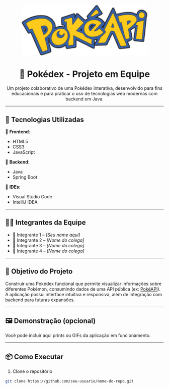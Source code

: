 <!-- Banner -->
<p align="center">
  <img src="https://raw.githubusercontent.com/PokeAPI/media/master/logo/pokeapi_256.png" alt="Banner Pokedex" width="400"/>
</p>

<h1 align="center">📘 Pokédex - Projeto em Equipe</h1>

<p align="center">
  Um projeto colaborativo de uma Pokédex interativa, desenvolvido para fins educacionais e para praticar o uso de tecnologias web modernas com backend em Java.
</p>

---

## 🚀 Tecnologias Utilizadas

🔹 **Frontend**:
- HTML5  
- CSS3  
- JavaScript  

🔹 **Backend**:
- Java  
- Spring Boot  

🔹 **IDEs**:
- Visual Studio Code  
- IntelliJ IDEA  

---

## 👨‍💻 Integrantes da Equipe

- 👤 Integrante 1 – *[Seu nome aqui]*  
- 👤 Integrante 2 – *[Nome do colega]*  
- 👤 Integrante 3 – *[Nome do colega]*  
- 👤 Integrante 4 – *[Nome do colega]*  

---

## 🎯 Objetivo do Projeto

Construir uma Pokédex funcional que permite visualizar informações sobre diferentes Pokémon, consumindo dados de uma API pública (ex: [PokéAPI](https://pokeapi.co/)). A aplicação possui interface intuitiva e responsiva, além de integração com backend para futuras expansões.

---

## 🖼️ Demonstração (opcional)

Você pode incluir aqui prints ou GIFs da aplicação em funcionamento.

---

## 📦 Como Executar

1. Clone o repositório
```bash
git clone https://github.com/seu-usuario/nome-do-repo.git
